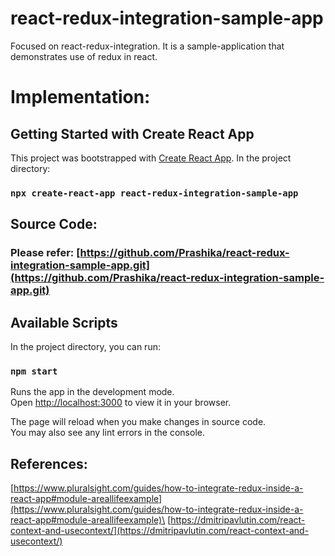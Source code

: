 # react-redux-integration-sample-app
Focused on react-redux-integration. It is a sample-application that demonstrates use of redux in react.

# Implementation:

## Getting Started with Create React App

This project was bootstrapped with [Create React App](https://github.com/facebook/create-react-app).
In the project directory:

### `npx create-react-app react-redux-integration-sample-app`

## Source Code:
### Please refer: [https://github.com/Prashika/react-redux-integration-sample-app.git](https://github.com/Prashika/react-redux-integration-sample-app.git)

## Available Scripts

In the project directory, you can run:

### `npm start`

Runs the app in the development mode.\
Open [http://localhost:3000](http://localhost:3000) to view it in your browser.

The page will reload when you make changes in source code.\
You may also see any lint errors in the console.

## References:
[https://www.pluralsight.com/guides/how-to-integrate-redux-inside-a-react-app#module-areallifeexample](https://www.pluralsight.com/guides/how-to-integrate-redux-inside-a-react-app#module-areallifeexample)\
[https://dmitripavlutin.com/react-context-and-usecontext/](https://dmitripavlutin.com/react-context-and-usecontext/)
